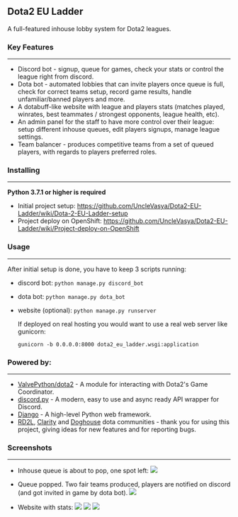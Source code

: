 ## Dota2 EU Ladder

A full-featured inhouse lobby system for Dota2 leagues.

### Key Features
-------------
- Discord bot - signup, queue for games, check your stats or control the league right from discord.
- Dota bot - automated lobbies that can invite players once queue is full, check for correct teams setup, record game results, handle unfamiliar/banned players and more.
- A dotabuff-like website with league and players stats (matches played, winrates, best teammates / strongest opponents, league health, etc).
- An admin panel for the staff to have more control over their league: setup different inhouse queues, edit players signups, manage league settings.
- Team balancer - produces competitive teams from a set of queued players, with regards to players preferred roles.

### Installing
----------

**Python 3.7.1 or higher is required**

- Initial project setup: https://github.com/UncleVasya/Dota2-EU-Ladder/wiki/Dota-2-EU-Ladder-setup
- Project deploy on OpenShift: https://github.com/UncleVasya/Dota2-EU-Ladder/wiki/Project-deploy-on-OpenShift

### Usage
----------
After initial setup is done, you have to keep 3 scripts running:

- discord bot: `python manage.py discord_bot`
- dota bot: `python manage.py dota_bot`
- website (optional): `python manage.py runserver` 

  If deployed on real hosting you would want to use a real web server like gunicorn: 
  ```
  gunicorn -b 0.0.0.0:8000 dota2_eu_ladder.wsgi:application
  ```
  
### Powered by:
------

- [ValvePython/dota2](https://github.com/ValvePython/dota2) - A module for interacting with Dota2's Game Coordinator.
- [discord.py](https://github.com/Rapptz/discord.py) - A modern, easy to use and async ready API wrapper for Discord.
- [Django](https://github.com/django/django) - A high-level Python web framework.
- [RD2L](https://discord.com/invite/6Q9jCyuDSt), [Clarity](https://discord.gg/rh5te7swjq) and [Doghouse](https://discord.gg/A6cKTRhkcX) dota communities - thank you for using this project, giving ideas for new features and for reporting bugs.

### Screenshots
----------
- Inhouse queue is about to pop, one spot left:
    ![](http://ipic.su/img/img7/fs/clipboard.1645524828.png)

- Queue popped. Two fair teams produced, players are notified on discord (and got invited in game by dota bot).
    ![](http://ipic.su/img/img7/fs/clipboard.1645524976.png)

- Website with stats:
    ![](http://ipic.su/img/img7/fs/clipboard.1645525486.png) 
    ![](http://ipic.su/img/img7/fs/clipboard.1645525605.png) 
    ![](http://ipic.su/img/img7/fs/clipboard3.1645526747.png)
